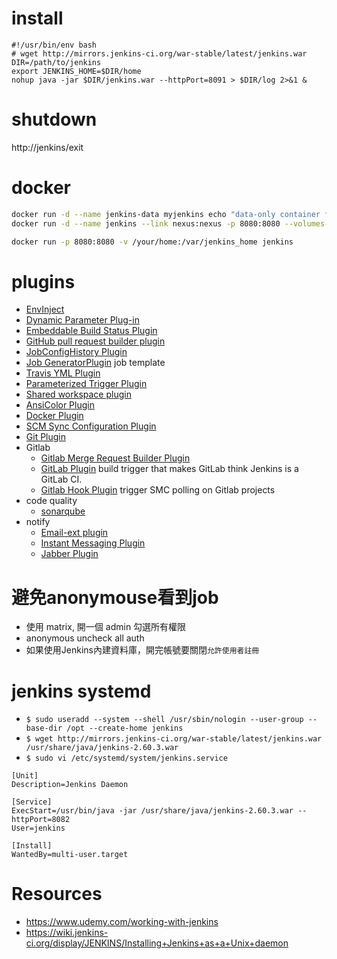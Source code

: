# install

```
#!/usr/bin/env bash
# wget http://mirrors.jenkins-ci.org/war-stable/latest/jenkins.war
DIR=/path/to/jenkins
export JENKINS_HOME=$DIR/home
nohup java -jar $DIR/jenkins.war --httpPort=8091 > $DIR/log 2>&1 &
```

# shutdown

http://jenkins/exit

# docker

```bash
docker run -d --name jenkins-data myjenkins echo "data-only container for Jenkins"
docker run -d --name jenkins --link nexus:nexus -p 8080:8080 --volumes-from jenkins-data myjenkins

docker run -p 8080:8080 -v /your/home:/var/jenkins_home jenkins
```


# plugins

- [EnvInject](https://wiki.jenkins-ci.org/display/JENKINS/EnvInject+Plugin)
- [Dynamic Parameter Plug-in](https://wiki.jenkins-ci.org/display/JENKINS/Dynamic+Parameter+Plug-in)
- [Embeddable Build Status Plugin](https://wiki.jenkins-ci.org/display/JENKINS/Embeddable+Build+Status+Plugin)
- [GitHub pull request builder plugin](https://wiki.jenkins-ci.org/display/JENKINS/GitHub+pull+request+builder+plugin)
- [JobConfigHistory Plugin](https://wiki.jenkins-ci.org/display/JENKINS/JobConfigHistory+Plugin)
- [Job GeneratorPlugin](https://wiki.jenkins-ci.org/display/JENKINS/Job+Generator+Plugin)  job template
- [Travis YML Plugin](https://wiki.jenkins-ci.org/display/JENKINS/Travis+YML+Plugin)
- [Parameterized Trigger Plugin](https://wiki.jenkins-ci.org/display/JENKINS/Parameterized+Trigger+Plugin)
- [Shared workspace plugin](https://wiki.jenkins-ci.org/display/JENKINS/Shared+workspace+plugin)
- [AnsiColor Plugin](https://wiki.jenkins-ci.org/display/JENKINS/AnsiColor+Plugin)
- [Docker Plugin](https://wiki.jenkins-ci.org/display/JENKINS/Docker+Plugin)
- [SCM Sync Configuration Plugin](https://wiki.jenkins-ci.org/display/JENKINS/SCM+Sync+configuration+plugin)
- [Git Plugin](https://wiki.jenkins-ci.org/display/JENKINS/Git+Plugin)
- Gitlab
	- [Gitlab Merge Request Builder Plugin](https://wiki.jenkins-ci.org/display/JENKINS/Gitlab+Merge+Request+Builder+Plugin)
	- [GitLab Plugin](https://wiki.jenkins-ci.org/display/JENKINS/GitLab+Plugin) build trigger that makes GitLab think Jenkins is a GitLab CI.
	- [Gitlab Hook Plugin](https://wiki.jenkins-ci.org/display/JENKINS/Gitlab+Hook+Plugin) trigger SMC polling on Gitlab projects
- code quality
	- [sonarqube](http://www.sonarqube.org/)
- notify
	- [Email-ext plugin](https://wiki.jenkins-ci.org/display/JENKINS/Email-ext+plugin)
	- [Instant Messaging Plugin](https://wiki.jenkins-ci.org/display/JENKINS/Instant+Messaging+Plugin)
	- [Jabber Plugin](https://wiki.jenkins-ci.org/display/JENKINS/Jabber+Plugin)


# 避免anonymouse看到job

* 使用 matrix, 開一個 admin 勾選所有權限
* anonymous uncheck all auth
* 如果使用Jenkins內建資料庫，開完帳號要關閉`允許使用者註冊`


# jenkins systemd

* `$ sudo useradd --system --shell /usr/sbin/nologin --user-group --base-dir /opt --create-home jenkins`
* `$ wget http://mirrors.jenkins-ci.org/war-stable/latest/jenkins.war /usr/share/java/jenkins-2.60.3.war`
* `$ sudo vi /etc/systemd/system/jenkins.service`

```
[Unit]
Description=Jenkins Daemon

[Service]
ExecStart=/usr/bin/java -jar /usr/share/java/jenkins-2.60.3.war --httpPort=8082
User=jenkins

[Install]
WantedBy=multi-user.target
```

# Resources

* https://www.udemy.com/working-with-jenkins
* https://wiki.jenkins-ci.org/display/JENKINS/Installing+Jenkins+as+a+Unix+daemon
